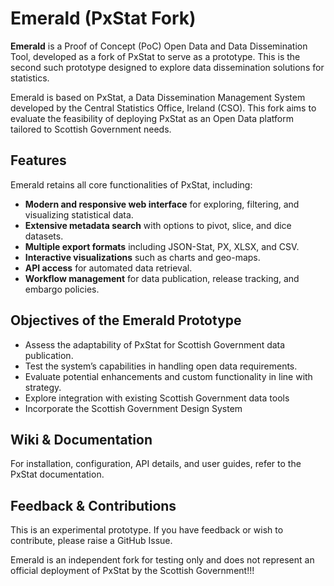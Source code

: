 # Emerald (PxStat Fork)

**Emerald** is a Proof of Concept (PoC) Open Data and Data Dissemination Tool, developed as a fork of PxStat to serve as a prototype. This is the second such prototype designed to explore data dissemination solutions for statistics.

Emerald is based on PxStat, a  Data Dissemination Management System developed by the Central Statistics Office, Ireland (CSO). This fork aims to evaluate the feasibility of deploying PxStat as an Open Data platform tailored to Scottish Government needs.

## Features

Emerald retains all core functionalities of PxStat, including:
- **Modern and responsive web interface** for exploring, filtering, and visualizing statistical data.
- **Extensive metadata search** with options to pivot, slice, and dice datasets.
- **Multiple export formats** including JSON-Stat, PX, XLSX, and CSV.
- **Interactive visualizations** such as charts and geo-maps.
- **API access** for automated data retrieval.
- **Workflow management** for data publication, release tracking, and embargo policies.

## Objectives of the Emerald Prototype

- Assess the adaptability of PxStat for Scottish Government data publication.
- Test the system’s capabilities in handling open data requirements.
- Evaluate potential enhancements and custom functionality in line with strategy.
- Explore integration with existing Scottish Government data tools
- Incorporate the Scottish Government Design System

## Wiki & Documentation

For installation, configuration, API details, and user guides, refer to the PxStat documentation.

## Feedback & Contributions

This is an experimental prototype. If you have feedback or wish to contribute, please raise a GitHub Issue.

Emerald is an independent fork for testing only and does not represent an official deployment of PxStat by the Scottish Government!!!
